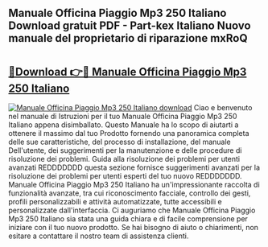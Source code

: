## Manuale Officina Piaggio Mp3 250 Italiano Download gratuit PDF - Part-kex Italiano Nuovo manuale del proprietario di riparazione mxRoQ

# <h2><a href="http://dfaxmto.blite.top/?on=Manuale+Officina+Piaggio+Mp3+250+Italiano">🔗Download 👉🔴 Manuale Officina Piaggio Mp3 250 Italiano</a></h2>

[![Manuale Officina Piaggio Mp3 250 Italiano download](https://i.imgur.com/lujVjoI.png)](http://dfaxmto.blite.top/?on=Manuale+Officina+Piaggio+Mp3+250+Italiano)
Ciao e benvenuto nel manuale di Istruzioni per il tuo Manuale Officina Piaggio Mp3 250 Italiano appena disimballato. Questo Manuale ha lo scopo di aiutarti a ottenere il massimo dal tuo Prodotto fornendo una panoramica completa delle sue caratteristiche, del processo di installazione, del manuale Dell'utente, dei suggerimenti per la manutenzione e delle procedure di risoluzione dei problemi. Guida alla risoluzione dei problemi per utenti avanzati REDDDDDDD questa sezione fornisce suggerimenti avanzati per la risoluzione dei problemi per utenti esperti del tuo nuovo REDDDDDDD. Manuale Officina Piaggio Mp3 250 Italiano ha un'impressionante raccolta di funzionalità avanzate, tra cui riconoscimento facciale, controllo dei gesti, profili personalizzabili e attività automatizzate, tutte accessibili e personalizzate dall'interfaccia. Ci auguriamo che Manuale Officina Piaggio Mp3 250 Italiano sia stata una guida chiara e di facile comprensione per iniziare con il tuo nuovo prodotto. Se hai bisogno di aiuto o chiarimenti, non esitare a contattare il nostro team di assistenza clienti.
